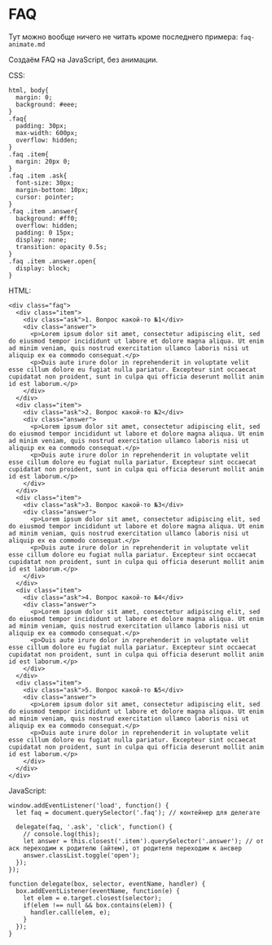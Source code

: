# FAQ
Тут можно вообще ничего не читать кроме последнего примера: `faq-animate.md`

Создаём FAQ на JavaScript, без анимации.

CSS:

    html, body{
      margin: 0;
      background: #eee;
    }
    .faq{
      padding: 30px;
      max-width: 600px;
      overflow: hidden;
    }
    .faq .item{
      margin: 20px 0;
    }
    .faq .item .ask{
      font-size: 30px;
      margin-bottom: 10px;
      cursor: pointer;
    }
    .faq .item .answer{
      background: #ff0;
      overflow: hidden;
      padding: 0 15px;
      display: none;
      transition: opacity 0.5s;
    }
    .faq .item .answer.open{
      display: block;
    }

HTML:

    <div class="faq">
      <div class="item">
        <div class="ask">1. Вопрос какой-то №1</div>
        <div class="answer">
          <p>Lorem ipsum dolor sit amet, consectetur adipiscing elit, sed do eiusmod tempor incididunt ut labore et dolore magna aliqua. Ut enim ad minim veniam, quis nostrud exercitation ullamco laboris nisi ut aliquip ex ea commodo consequat.</p>
          <p>Duis aute irure dolor in reprehenderit in voluptate velit esse cillum dolore eu fugiat nulla pariatur. Excepteur sint occaecat cupidatat non proident, sunt in culpa qui officia deserunt mollit anim id est laborum.</p>
        </div>
      </div>
      <div class="item">
        <div class="ask">2. Вопрос какой-то №2</div>
        <div class="answer">
          <p>Lorem ipsum dolor sit amet, consectetur adipiscing elit, sed do eiusmod tempor incididunt ut labore et dolore magna aliqua. Ut enim ad minim veniam, quis nostrud exercitation ullamco laboris nisi ut aliquip ex ea commodo consequat.</p>
          <p>Duis aute irure dolor in reprehenderit in voluptate velit esse cillum dolore eu fugiat nulla pariatur. Excepteur sint occaecat cupidatat non proident, sunt in culpa qui officia deserunt mollit anim id est laborum.</p>
        </div>
      </div>
      <div class="item">
        <div class="ask">3. Вопрос какой-то №3</div>
        <div class="answer">
          <p>Lorem ipsum dolor sit amet, consectetur adipiscing elit, sed do eiusmod tempor incididunt ut labore et dolore magna aliqua. Ut enim ad minim veniam, quis nostrud exercitation ullamco laboris nisi ut aliquip ex ea commodo consequat.</p>
          <p>Duis aute irure dolor in reprehenderit in voluptate velit esse cillum dolore eu fugiat nulla pariatur. Excepteur sint occaecat cupidatat non proident, sunt in culpa qui officia deserunt mollit anim id est laborum.</p>
        </div>
      </div>
      <div class="item">
        <div class="ask">4. Вопрос какой-то №4</div>
        <div class="answer">
          <p>Lorem ipsum dolor sit amet, consectetur adipiscing elit, sed do eiusmod tempor incididunt ut labore et dolore magna aliqua. Ut enim ad minim veniam, quis nostrud exercitation ullamco laboris nisi ut aliquip ex ea commodo consequat.</p>
          <p>Duis aute irure dolor in reprehenderit in voluptate velit esse cillum dolore eu fugiat nulla pariatur. Excepteur sint occaecat cupidatat non proident, sunt in culpa qui officia deserunt mollit anim id est laborum.</p>
        </div>
      </div>
      <div class="item">
        <div class="ask">5. Вопрос какой-то №5</div>
        <div class="answer">
          <p>Lorem ipsum dolor sit amet, consectetur adipiscing elit, sed do eiusmod tempor incididunt ut labore et dolore magna aliqua. Ut enim ad minim veniam, quis nostrud exercitation ullamco laboris nisi ut aliquip ex ea commodo consequat.</p>
          <p>Duis aute irure dolor in reprehenderit in voluptate velit esse cillum dolore eu fugiat nulla pariatur. Excepteur sint occaecat cupidatat non proident, sunt in culpa qui officia deserunt mollit anim id est laborum.</p>
        </div>
      </div>
    </div>

JavaScript:

    window.addEventListener('load', function() {
      let faq = document.querySelector('.faq'); // контейнер для делегате
      
      delegate(faq, '.ask', 'click', function() {
        // console.log(this);
        let answer = this.closest('.item').querySelector('.answer'); // от аск переходим к родителю (айтем), от родителя переходим к ансвер
        answer.classList.toggle('open');
      });
    });

    function delegate(box, selector, eventName, handler) {
      box.addEventListener(eventName, function(e) {
        let elem = e.target.closest(selector);
        if(elem !== null && box.contains(elem)) {
          handler.call(elem, e);
        }
      });
    }

